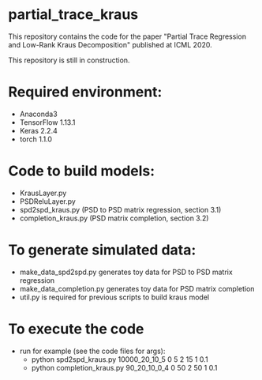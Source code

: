 # partial_trace_kraus

This repository contains the code for the paper "Partial Trace Regression and Low-Rank Kraus Decomposition" published at ICML 2020.

This repository is still in construction.

# Required environment:
  - Anaconda3
  - TensorFlow 1.13.1 
  - Keras 2.2.4
  - torch 1.1.0

# Code to build models:
  - KrausLayer.py
  - PSDReluLayer.py
  - spd2spd_kraus.py (PSD to PSD matrix regression, section 3.1)
  - completion_kraus.py (PSD matrix completion, section 3.2)

# To generate simulated data:
  - make_data_spd2spd.py generates toy data for PSD to PSD matrix regression
  - make_data_completion.py generates toy data for PSD matrix completion
  - util.py is required for previous scripts to build kraus model

# To execute the code
* run for example (see the code files for args): 
   - python spd2spd_kraus.py 10000_20_10_5 0 5 2 15 1 0.1
   - python completion_kraus.py 90_20_10_0_4 0 50 2 50 1 0.1

